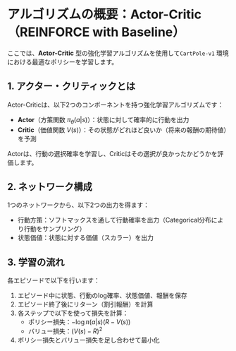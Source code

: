 # アルゴリズムの概要：Actor-Critic（REINFORCE with Baseline）

ここでは、**Actor-Critic** 型の強化学習アルゴリズムを使用して`CartPole-v1` 環境における最適なポリシーを学習します。

## 1. アクター・クリティックとは
Actor-Criticは、以下2つのコンポーネントを持つ強化学習アルゴリズムです：

- **Actor**（方策関数 $\pi_\theta(a|s)$）：状態に対して確率的に行動を出力
- **Critic**（価値関数 $V(s)$）：その状態がどれほど良いか（将来の報酬の期待値）を予測

Actorは、行動の選択確率を学習し、Criticはその選択が良かったかどうかを評価します。

## 2. ネットワーク構成
1つのネットワークから、以下2つの出力を得ます：
- 行動方策：ソフトマックスを通して行動確率を出力（Categorical分布により行動をサンプリング）
- 状態価値：状態に対する価値（スカラー）を出力

## 3. 学習の流れ
各エピソードで以下を行います：

1. エピソード中に状態、行動のlog確率、状態価値、報酬を保存
2. エピソード終了後にリターン（割引報酬）を計算
3. 各ステップで以下を使って損失を計算：
    - ポリシー損失：$-\log{\pi(a|s)(R-V(s))}$
    - バリュー損失：${(V(s)-R)}^2$
4. ポリシー損失とバリュー損失を足し合わせて最小化
